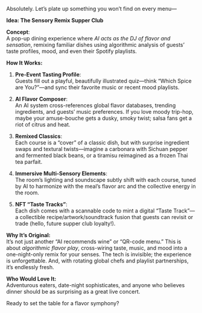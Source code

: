 Absolutely. Let’s plate up something you won’t find on every menu—

**Idea: The Sensory Remix Supper Club**

**Concept**:  
A pop-up dining experience where *AI acts as the DJ of flavor and sensation*, remixing familiar dishes using algorithmic analysis of guests’ taste profiles, mood, and even their Spotify playlists.

**How It Works:**

1. **Pre-Event Tasting Profile**:  
Guests fill out a playful, beautifully illustrated quiz—think “Which Spice are You?”—and sync their favorite music or recent mood playlists.

2. **AI Flavor Composer**:  
An AI system cross-references global flavor databases, trending ingredients, and guests’ music preferences. If you love moody trip-hop, maybe your amuse-bouche gets a dusky, smoky twist; salsa fans get a riot of citrus and heat.

3. **Remixed Classics**:  
Each course is a “cover” of a classic dish, but with surprise ingredient swaps and textural twists—imagine a carbonara with Sichuan pepper and fermented black beans, or a tiramisu reimagined as a frozen Thai tea parfait.

4. **Immersive Multi-Sensory Elements**:  
The room’s lighting and soundscape subtly shift with each course, tuned by AI to harmonize with the meal’s flavor arc and the collective energy in the room.

5. **NFT “Taste Tracks”**:  
Each dish comes with a scannable code to mint a digital “Taste Track”—a collectible recipe/artwork/soundtrack fusion that guests can revisit or trade (hello, future supper club loyalty!).

**Why It’s Original:**  
It’s not just another “AI recommends wine” or “QR-code menu.” This is about *algorithmic flavor play*, cross-wiring taste, music, and mood into a one-night-only remix for your senses. The tech is invisible; the experience is unforgettable. And, with rotating global chefs and playlist partnerships, it’s endlessly fresh.

**Who Would Love It:**  
Adventurous eaters, date-night sophisticates, and anyone who believes dinner should be as surprising as a great live concert.

Ready to set the table for a flavor symphony?